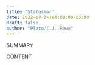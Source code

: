 ```yaml
---
title: "Statesman"
date: 2022-07-24T00:00:00-05:00
draft: false
author: "Plato/C.J. Rowe"
---
```


SUMMARY

<!--more-->

CONTENT